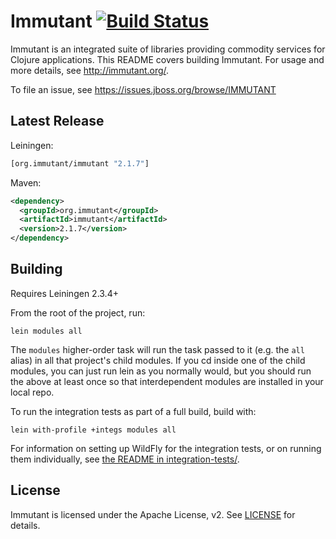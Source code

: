 # Immutant [![Build Status](https://travis-ci.org/immutant/immutant.svg?branch=thedeuce)](https://travis-ci.org/immutant/immutant)

Immutant is an integrated suite of libraries providing commodity
services for Clojure applications. This README covers building
Immutant. For usage and more details, see http://immutant.org/.

To file an issue, see https://issues.jboss.org/browse/IMMUTANT

## Latest Release

Leiningen:

``` clj
[org.immutant/immutant "2.1.7"]
```

Maven:

``` xml
<dependency>
  <groupId>org.immutant</groupId>
  <artifactId>immutant</artifactId>
  <version>2.1.7</version>
</dependency>
```

## Building

Requires Leiningen 2.3.4+

From the root of the project, run:

    lein modules all

The `modules` higher-order task will run the task passed to it (e.g.
the `all` alias) in all that project's child modules. If you cd inside
one of the child modules, you can just run lein as you normally would,
but you should run the above at least once so that interdependent
modules are installed in your local repo.

To run the integration tests as part of a full build, build with:

    lein with-profile +integs modules all

For information on setting up WildFly for the integration tests, or on
running them individually, see
[the README in integration-tests/](integration-tests/README.md).

## License

Immutant is licensed under the Apache License, v2. See
[LICENSE](LICENSE) for details.
